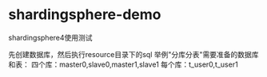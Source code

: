 # shardingsphere-demo
shardingsphere4使用测试

先创建数据库，然后执行resource目录下的sql
举例"分库分表"需要准备的数据库和表：
四个库：master0,slave0,master1,slave1
每个库：t_user0,t_user1

